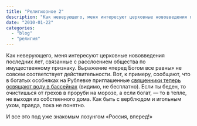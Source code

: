 ```yaml
---
title: "Религиозное 2"
description: "Как неверующего, меня интересуют церковные нововведения последних лет, связанные с расслоением общества по имущественному признаку. Выражение «перед Богом все равны» не совсем соответствует действительности."
date: "2010-01-22"
categories: 
  - "blog"
  - "религия"
---
```


Как неверующего, меня интересуют церковные нововведения последних лет, связанные с расслоением общества по имущественному признаку. Выражение «перед Богом все равны» не совсем соответствует действительности. Вот, к примеру, сообщают, что в богатых особняках на Рублевке приглашенные <a href="http://www.kommersant.ru/doc/1306775" rel="nofollow">священники теперь освящают воду в бассейнах</a> (видимо, не бесплатно). Если ты беден, то очистишься от грехов в проруби на морозе, а если богат, —&nbsp;то в тепле, не выходя из собственного дома. Как быть с верблюдом и игольным ухом, правда, пока не понятно.

И все это под уже знакомым лозунгом «Россия, вперед!»
